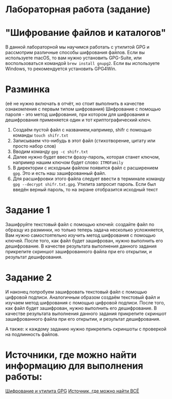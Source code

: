 # Лабораторная работа (задание)
# "Шифрование файлов и каталогов"

В данной лабораторной мы научимся работать с утилитой GPG и рассмотрим различные способы шифрования файлов.
Если вы используете macOS, то вам нужно установить GPG-Suite, или воспользоваться командой `brew install gnupg2`. Если вы используете Windows, то рекомендуется установить GPG4Win.

# Разминка
(её не нужно включать в отчёт, но стоит выполнить в качестве ознакомления с первым типом шифрования)
Шифрование с помощью пароля - это метод шифрования, при котором для шифрования и дешифрования применяется один и тот криптографический ключ.

1. Создаём пустой файл с названием,например, shifr с помощью команды `touch shifr.txt`
2. Записываем что-нибудь в этот файл (стихотворение, цитату или просто набор слов)
3. Вводим команду `gpg -c shifr.txt`
4. Далее нужно будет ввести фразу-пароль, которая станет ключом, например нашим ключом будет слово: `ITMOFamily`
5. В директории с исходным файлом появится файл с расширением `gpg`. Это и есть наш зашифрованный файл.
6. Для расшифровки этого файла следует ввести в терминале команду `gpg --decrypt shifr.txt.gpg`. Утилита запросит пароль. Если был введён верный пароль, то на экране отобразится исходный текст

# Задание 1
Зашифруйте текстовый файл с помощью ключей: создайте файл по образцу из разминки, но только теперь задача несколько усложняется, Вам нужно самостоятельно изучить метод шифрования с помощью ключей. После того, как файл будет зашифрован, нужно выполнить его дешифрование.
В качестве результата выполнения данного задания прикрепите скриншот зашифрованного файла при его открытии, и результат дешифрования.

# Задание 2
И наконец попробуем зашифровать текстовый файл с помощью цифровой подписи.
Аналогичным образом создаём текстовый файл и изучаем метод шифрования с помощью цифровой подписи. После того, как файл будет зашифрован, нужно выполнить его дешифрование.
В качестве результата выполнения данного задания прикрепите скриншот зашифрованного файла при его открытии, и результат дешифрования.


А также: к каждому заданию нужно прикрепить скриншоты с проверкой на подлинность файлов.

# Источники, где можно найти информацию для выполнения работы:
[Шифрование и утилита GPG](https://habr.com/ru/articles/659755/)
[Источник, где можно найти ВСЁ](https://www.google.ru/?hl=ru)
